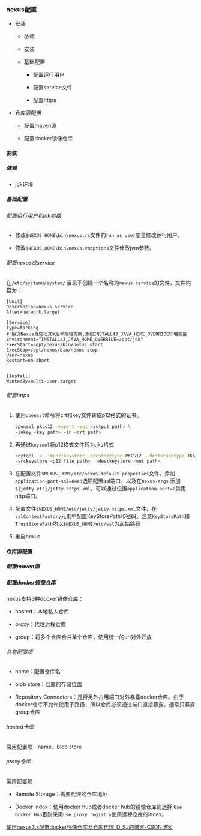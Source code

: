 ### nexus配置

- 安装
  
  - 依赖
  
  - 安装
  
  - 基础配置
    
    - 配置运行用户
    
    - 配置service文件
    
    - 配置https

- 仓库源配置
  
  - 配置maven源
  
  - 配置docker镜像仓库

#### 安装

##### 依赖

- jdk环境

##### 基础配置

###### 配置运行用户和jdk参数

- 修改`$NEXUS_HOME\bin\nexus.rc`文件的`run_as_user`变量修改运行用户。

- 修改`$NEXUS_HOME\bin\nexus.vmoptions`文件修改jvm参数。

###### 配置nexus成service

在`/etc/systemd/system/` 目录下创建一个名称为`nexus.service`的文件，文件内容为：

```
[Unit]
Description=nexus service
After=network.target

[Service]
Type=forking
# 解决Nexus自启动JDK版本报错方案,添加INSTALL4J_JAVA_HOME_OVERRIDE环境变量
Environment="INSTALL4J_JAVA_HOME_OVERRIDE=/opt/jdk"
ExecStart=/opt/nexus/bin/nexus start
ExecStop=/opt/nexus/bin/nexus stop
User=nexus
Restart=on-abort


[Install]
WantedBy=multi-user.target
```

###### 配置https

1. 使用`openssl`命令将crt和key文件转成p12格式的证书。
   
   ```bash
   openssl pkcs12 -export -out <output path> \
   -inkey <key path> -in <crt path>  
   ```

2. 再通过`keytool`将p12格式文件转为.jks格式
   
   ```bash
   keytool -v -importkeystore -srcstoretype PKCS12  -deststoretype JKS \
   -srckeystore <p12 file path>  -destkeystore <out path>
   ```

3. 在配置文件`$NEXUS_HOME/etc/nexus-default.properties`文件，添加`application-port-ssl=8443`选项配置ssl端口，以及在`nexus-args` 添加`${jetty.etc}/jetty-https.xml`。可以通过设置`application-port=0`禁用http端口。

4. 配置文件`$NEXUS_HOME/etc/jetty/jetty-https.xml`文件，在`sslContextFactory`元素中配置KeyStorePath和密码。注意`KeyStorePath`和`TrustStorePath`均以`$NEXUS_HOME/etc/ssl`为起始路径

5. 重启nexus

#### 仓库源配置

##### 配置maven源

##### 配置docker镜像仓库

nexus支持3种docker镜像仓库：

- hosted：本地私人仓库

- proxy：代理远程仓库

- group：将多个仓库合并单个仓库，使用统一的url对外开放

###### 共有配置项

- name：配置仓库名

- blob store：仓库的存储位置

- Repository Connectors：是否另外占用端口对外暴露docker仓库。由于docker仓库不允许使用子路径，所以仓库必须通过端口直接暴露。通常只暴露group仓库

###### hosted仓库

常用配置项：name、blob store

###### proxy仓库

常用配置项：

- Remote Storage：需要代理的仓库地址

- Docker index：使用docker hub或者docker hub的镜像仓库则选择 `Use Docker Hub`否则采用`Use proxy registry`使用远程仓库的index。

[使用nexus3.x配置docker镜像仓库及仓库代理_D_SJ的博客-CSDN博客](https://blog.csdn.net/weixin_33910385/article/details/88764952)
